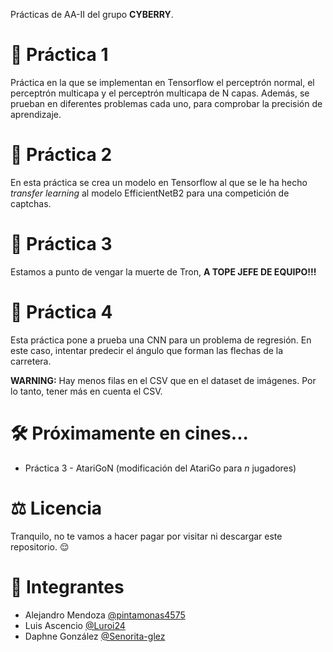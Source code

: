 Prácticas de AA-II del grupo **CYBERRY**.

# 📂 Práctica 1

Práctica en la que se implementan en Tensorflow el perceptrón normal, el perceptrón multicapa y el perceptrón multicapa de N capas. Además, se prueban en diferentes problemas cada uno, para comprobar la precisión de aprendizaje.

# 📂 Práctica 2

En esta práctica se crea un modelo en Tensorflow al que se le ha hecho *transfer learning* al modelo EfficientNetB2 para una competición de captchas.

# 📂 Práctica 3

Estamos a punto de vengar la muerte de Tron, **A TOPE JEFE DE EQUIPO!!!**

# 📂 Práctica 4

Esta práctica pone a prueba una CNN para un problema de regresión. En este caso, intentar predecir el ángulo que forman las flechas de la carretera.

**WARNING:** Hay menos filas en el CSV que en el dataset de imágenes. Por lo tanto, tener más en cuenta el CSV. 

# 🛠️ Próximamente en cines...

* Práctica 3 - AtariGoN (modificación del AtariGo para _n_ jugadores)

# ⚖️ Licencia

Tranquilo, no te vamos a hacer pagar por visitar ni descargar este repositorio. 😌

# 👥 Integrantes

* Alejandro Mendoza [@pintamonas4575](https://github.com/pintamonas4575)
* Luis Ascencio     [@Luroi24](https://github.com/Luroi24)
* Daphne González   [@Senorita-glez](https://github.com/Senorita-glez)
